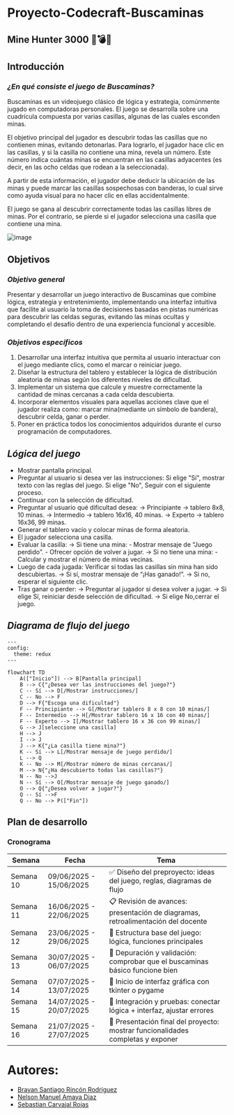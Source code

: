 # Proyecto-Codecraft-Buscaminas

## Mine Hunter 3000 🥊💣💥

## Introducción
### *¿En qué consiste el juego de Buscaminas?*

Buscaminas es un videojuego clásico de lógica y estrategia, comúnmente jugado en computadoras personales. El juego se desarrolla sobre una cuadrícula compuesta por varias casillas, algunas de las cuales esconden minas. 

El objetivo principal del jugador es descubrir todas las casillas que no contienen minas, evitando detonarlas. Para lograrlo, el jugador hace clic en las casillas, y si la casilla no contiene una mina, revela un número. Este número indica cuántas minas se encuentran en las casillas adyacentes (es decir, en las ocho celdas que rodean a la seleccionada). 

A partir de esta información, el jugador debe deducir la ubicación de las minas y puede marcar las casillas sospechosas con banderas, lo cual sirve como ayuda visual para no hacer clic en ellas accidentalmente. 

El juego se gana al descubrir correctamente todas las casillas libres de minas. Por el contrario, se pierde si el jugador selecciona una casilla que contiene una mina.

![image](https://github.com/user-attachments/assets/c497a985-9978-4cd7-80ae-2d9d8d919251)

## Objetivos
### *Objetivo general*

Presentar y desarrollar un juego interactivo de Buscaminas que combine lógica, estrategia y entretenimiento, implementando una interfaz intuitiva que facilite al usuario la toma de decisiones basadas en pistas numéricas para descubrir las celdas seguras, evitando las minas ocultas y completando el desafío dentro de una experiencia funcional y accesible.

### *Objetivos específicos*

1. Desarrollar una interfaz intuitiva que permita al usuario interactuar con el juego mediante clics, como el marcar o reiniciar juego.
2. Diseñar la estructura del tablero y establecer la lógica de distribución aleatoria de minas según los diferentes niveles de dificultad.
3. Implementar un sistema que calcule y muestre correctamente la cantidad de minas cercanas a cada celda descubierta.
4. Incorporar elementos visuales para aquellas acciones clave que el jugador realiza como: marcar mina(mediante un símbolo de bandera), descubrir celda, ganar o perder.
5. Poner en práctica todos los conocimientos adquiridos durante el curso programación de computadores.

## *Lógica del juego*

- Mostrar pantalla principal.
- Preguntar al usuario si desea ver las instrucciones:
    Si elige "Sí", mostrar texto con las reglas del juego.
    Si elige "No", Seguir con el siguiente proceso.
- Continuar con la selección de dificultad.
- Preguntar al usuario qué dificultad desea:
    -> Principiante -> tablero 8x8, 10 minas.
    -> Intermedio -> tablero 16x16, 40 minas.
    -> Experto -> tablero 16x36, 99 minas.
- Generar el tablero vacío y colocar minas de forma aleatoria.
- El jugador selecciona una casilla.
- Evaluar la casilla:
    -> Si tiene una mina:
        - Mostrar mensaje de “Juego perdido”.
        - Ofrecer opción de volver a jugar.
    -> Si no tiene una mina:
        - Calcular y mostrar el número de minas vecinas.
- Luego de cada jugada:
    Verificar si todas las casillas sin mina han sido descubiertas.
        -> Si sí, mostrar mensaje de “¡Has ganado!”.
        -> Si no, esperar el siguiente clic.
- Tras ganar o perder:
    -> Preguntar al jugador si desea volver a jugar.
        -> Si elige Sí, reiniciar desde selección de dificultad.
        -> Si elige No,cerrar el juego.
  
## *Diagrama de flujo del juego*

``` mermaid
---
config:
  theme: redux
---

flowchart TD
    A(["Inicio"]) --> B[Pantalla principal]
    B --> C{"¿Desea ver las instrucciones del juego?"}
    C -- Sí --> D[/Mostrar instrucciones/]
    C -- No --> F
    D --> F{"Escoga una dificultad"}
    F -- Principiante --> G[/Mostrar tablero 8 x 8 con 10 minas/]
    F -- Intermedio --> H[/Mostrar tablero 16 x 16 con 40 minas/]
    F -- Experto --> I[/Mostrar tablero 16 x 36 con 99 minas/]
    G --> J[seleccione una casilla]
    H --> J
    I --> J
    J --> K{"¿La casilla tiene mina?"}
    K -- Sí --> L[/Mostrar mensaje de juego perdido/]
    L --> Q
    K -- No --> M[/Mostrar número de minas cercanas/]
    M --> N{"¿Ha descubierto todas las casillas?"}
    N -- No -->J
    N -- Sí --> O[/Mostrar mensaje de juego ganado/]
    O --> Q{"¿Desea volver a jugar?"}
    Q -- Sí -->F
    Q -- No --> P(["Fin"])
```
## Plan de desarrollo
### Cronograma

|  Semana  |          Fecha          | Tema                                                                                |
|----------|-------------------------|-------------------------------------------------------------------------------------|
| Semana 10| 09/06/2025 - 15/06/2025 | ✅ Diseño del preproyecto: ideas del juego, reglas, diagramas de flujo              |
| Semana 11| 16/06/2025 - 22/06/2025 | 📋 Revisión de avances: presentación de diagramas, retroalimentación del docente    |
| Semana 12| 23/06/2025 - 29/06/2025 | 🧠 Estructura base del juego: lógica, funciones principales                         |
| Semana 13| 30/07/2025 - 06/07/2025 | 🐞 Depuración y validación: comprobar que el buscaminas básico funcione bien        |
| Semana 14| 07/07/2025 - 13/07/2025 | 🎨 Inicio de interfaz gráfica con tkinter o pygame                                  |
| Semana 15| 14/07/2025 - 20/07/2025 | 🧪 Integración y pruebas: conectar lógica + interfaz, ajustar errores               |
| Semana 16| 21/07/2025 - 27/07/2025 | 	🧾 Presentación final del proyecto: mostrar funcionalidades completas y exponer    | 

# Autores:
- [Brayan Santiago Rincón Rodríguez](https://github.com/santiagorinconrodriguez)
- [Nelson Manuel Amaya Diaz](https://github.com/ingnelama)
- [Sebastian Carvajal Rojas](https://github.com/sebascarvajalr)
